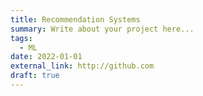 ```yaml
---
title: Recommendation Systems
summary: Write about your project here...
tags:
  - ML
date: 2022-01-01
external_link: http://github.com
draft: true
---
```


